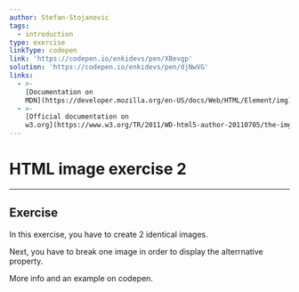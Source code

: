 ```yaml
---
author: Stefan-Stojanovic
tags:
  - introduction
type: exercise
linkType: codepen
link: 'https://codepen.io/enkidevs/pen/XBevgp'
solution: 'https://codepen.io/enkidevs/pen/djNwVG'
links:
  - >-
    [Documentation on
    MDN](https://developer.mozilla.org/en-US/docs/Web/HTML/Element/img){documentation}
  - >-
    [Official documentation on
    w3.org](https://www.w3.org/TR/2011/WD-html5-author-20110705/the-img-element.html#dom-img-alt){documentation}
---
```


# HTML image exercise 2


---

## Exercise

In this exercise, you have to create 2 identical images.

Next, you have to break one image in order to display the alterrnative property.

More info and an example on codepen.
 
